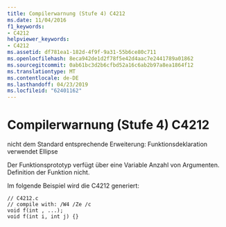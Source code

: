 ```yaml
---
title: Compilerwarnung (Stufe 4) C4212
ms.date: 11/04/2016
f1_keywords:
- C4212
helpviewer_keywords:
- C4212
ms.assetid: df781ea1-182d-4f9f-9a31-55b6ce80c711
ms.openlocfilehash: 8eca942de1d2f78f5e42d4aac7e2441789a01862
ms.sourcegitcommit: 0ab61bc3d2b6cfbd52a16c6ab2b97a8ea1864f12
ms.translationtype: MT
ms.contentlocale: de-DE
ms.lasthandoff: 04/23/2019
ms.locfileid: "62401162"
---
```

# <a name="compiler-warning-level-4-c4212"></a>Compilerwarnung (Stufe 4) C4212

nicht dem Standard entsprechende Erweiterung: Funktionsdeklaration verwendet Ellipse

Der Funktionsprototyp verfügt über eine Variable Anzahl von Argumenten. Definition der Funktion nicht.

Im folgende Beispiel wird die C4212 generiert:

```
// C4212.c
// compile with: /W4 /Ze /c
void f(int , ...);
void f(int i, int j) {}
```